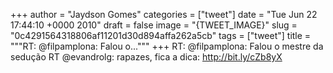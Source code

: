 
+++
author = "Jaydson Gomes"
categories = ["tweet"]
date = "Tue Jun 22 17:44:10 +0000 2010"
draft = false
image = "{TWEET_IMAGE}"
slug = "0c4291564318806af11201d30d894affa262a5cb"
tags = ["tweet"]
title = """RT: @filpamplona: Falou o..."""
+++
RT: @filpamplona: Falou o mestre da sedução RT @evandrolg: rapazes, fica a dica: http://bit.ly/cZb8yX
